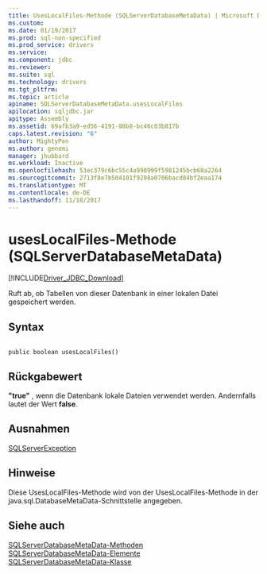 ```yaml
---
title: UsesLocalFiles-Methode (SQLServerDatabaseMetaData) | Microsoft Docs
ms.custom: 
ms.date: 01/19/2017
ms.prod: sql-non-specified
ms.prod_service: drivers
ms.service: 
ms.component: jdbc
ms.reviewer: 
ms.suite: sql
ms.technology: drivers
ms.tgt_pltfrm: 
ms.topic: article
apiname: SQLServerDatabaseMetaData.usesLocalFiles
apilocation: sqljdbc.jar
apitype: Assembly
ms.assetid: 69afb3a9-ed56-4191-88b8-bc46c03b817b
caps.latest.revision: "6"
author: MightyPen
ms.author: genemi
manager: jhubbard
ms.workload: Inactive
ms.openlocfilehash: 53ec379c6bc55c4a998999f5981245bcb68a2264
ms.sourcegitcommit: 2713f8e7b504101f9298a0706bacd84bf2eaa174
ms.translationtype: MT
ms.contentlocale: de-DE
ms.lasthandoff: 11/18/2017
---
```

# <a name="useslocalfiles-method-sqlserverdatabasemetadata"></a>usesLocalFiles-Methode (SQLServerDatabaseMetaData)
[!INCLUDE[Driver_JDBC_Download](../../../includes/driver_jdbc_download.md)]

  Ruft ab, ob Tabellen von dieser Datenbank in einer lokalen Datei gespeichert werden.  
  
## <a name="syntax"></a>Syntax  
  
```  
  
public boolean usesLocalFiles()  
```  
  
## <a name="return-value"></a>Rückgabewert  
 **"true"** , wenn die Datenbank lokale Dateien verwendet werden. Andernfalls lautet der Wert **false**.  
  
## <a name="exceptions"></a>Ausnahmen  
 [SQLServerException](../../../connect/jdbc/reference/sqlserverexception-class.md)  
  
## <a name="remarks"></a>Hinweise  
 Diese UsesLocalFiles-Methode wird von der UsesLocalFiles-Methode in der java.sql.DatabaseMetaData-Schnittstelle angegeben.  
  
## <a name="see-also"></a>Siehe auch  
 [SQLServerDatabaseMetaData-Methoden](../../../connect/jdbc/reference/sqlserverdatabasemetadata-methods.md)   
 [SQLServerDatabaseMetaData-Elemente](../../../connect/jdbc/reference/sqlserverdatabasemetadata-members.md)   
 [SQLServerDatabaseMetaData-Klasse](../../../connect/jdbc/reference/sqlserverdatabasemetadata-class.md)  
  
  
